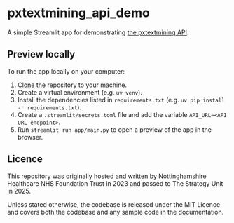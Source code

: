 # pxtextmining_api_demo

A simple Streamlit app for demonstrating [the pxtextmining API](https://github.com/The-Strategy-Unit/pxtextmining).

## Preview locally

To run the app locally on your computer:

1. Clone the repository to your machine.
1. Create a virtual environment (e.g. `uv venv`).
1. Install the dependencies listed in `requirements.txt` (e.g. `uv pip install -r requirements.txt`).
1. Create a `.streamlit/secrets.toml` file and add the variable `API_URL=<API URL endpoint>`.
1. Run `streamlit run app/main.py` to open a preview of the app in the browser.

## Licence

This repository was originally hosted and written by Nottinghamshire Healthcare NHS Foundation Trust in 2023 and passed to The Strategy Unit in 2025.

Unless stated otherwise, the codebase is released under the MIT Licence and covers both the codebase and any sample code in the documentation.
